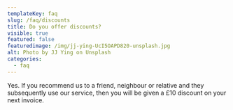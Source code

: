 ```yaml
---
templateKey: faq
slug: /faq/discounts
title: Do you offer discounts?
visible: true
featured: false
featuredimage: /img/jj-ying-UcI5OAPD820-unsplash.jpg
alt: Photo by JJ Ying on Unsplash
categories:
  - faq
---
```


Yes. If you recommend us to a friend, neighbour or relative and they subsequently use our service, then you will be given a £10 discount on your next invoice.